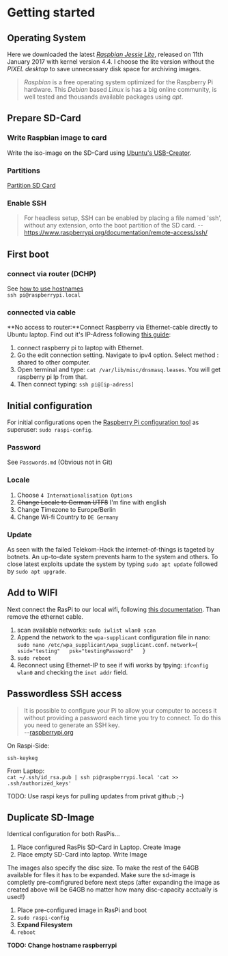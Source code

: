 # Getting started
## Operating System
Here we downloaded the latest [*Raspbian Jessie Lite*](https://www.raspberrypi.org/downloads/raspbian/), released on 11th January 2017 with kernel version 4.4. I choose the lite version without the *PIXEL desktop* to save unnecessary disk space for archiving images.  
> *Raspbian* is a free operating system optimized for the Raspberry Pi hardware. This *Debian* based *Linux* is has a big online community, is well tested and thousands available packages using *apt*.  



## Prepare SD-Card
### Write Raspbian image to card
Write the iso-image on the SD-Card using [Ubuntu's USB-Creator](https://wiki.ubuntuusers.de/Live-USB/#USB-Creator-Startmedienersteller). 

### Partitions
[Partition SD Card](backing_up_sdcard_images)

### Enable SSH
> For headless setup, SSH can be enabled by placing a file named 'ssh', without any extension, onto the boot partition of the SD card.
> -- https://www.raspberrypi.org/documentation/remote-access/ssh/



## First boot
### connect via router (DCHP)
See [how to use hostnames](https://unix.stackexchange.com/questions/16890/how-to-make-a-machine-accessible-from-the-lan-using-its-hostname)  
`ssh pi@raspberrypi.local` 

### connected via cable
**No access to router:**Connect Raspberry via Ethernet-cable directly to Ubuntu laptop.
Find out it's IP-Adress following [this guide](http://raspberrypi.stackexchange.com/a/61004):

1. connect raspberry pi to laptop with Ethernet.
2. Go the edit connection setting. Navigate to ipv4 option. Select method : shared to other computer.
4. Open terminal and type: `cat /var/lib/misc/dnsmasq.leases`. You will get raspberry pi Ip from that.
5. Then connect typing: `ssh pi@[ip-adress]`



## Initial configuration
For initial configurations open the [Raspberry Pi configuration tool](https://www.raspberrypi.org/documentation/configuration/raspi-config.md) as superuser: `sudo raspi-config`.  

### Password
See `Passwords.md` (Obvious not in Git)  

### Locale
1. Choose `4 Internationalisation Options`
2. ~~Change Locale to German UTF8~~ I'm fine with english
3. Change Timezone to Europe/Berlin
4. Change Wi-fi Country to `DE Germany`

### Update
As seen with the failed Telekom-Hack the internet-of-things is tageted  by botnets. An up-to-date system prevents harm to the system and others. To close latest exploits update the system by typing `sudo apt update` followed by `sudo apt upgrade`.



## Add to WIFI
Next connect the RasPi to our local wifi, following [this documentation](https://www.raspberrypi.org/documentation/configuration/wireless/wireless-cli.md). Than remove the ethernet cable.

1. scan available networks: `sudo iwlist wlan0 scan`
2. Append the network to the `wpa-supplicant` configuration file in nano: `sudo nano /etc/wpa_supplicant/wpa_supplicant.conf`. 
``
network={  
    ssid="testing"  
    psk="testingPassword"  
}  
``
3. `sudo reboot`
4. Reconnect using Ethernet-IP to see if wifi works by tpying: `ifconfig wlan0` and checking the `inet addr` field.

## Passwordless SSH access
> It is possible to configure your Pi to allow your computer to access it without providing a password each time you try to connect. To do this you need to generate an SSH key.  
> --[raspberrypi.org](https://www.raspberrypi.org/documentation/remote-access/ssh/passwordless.md)  

On Raspi-Side:
```
ssh-keykeg
```

From Laptop:  
`cat ~/.ssh/id_rsa.pub | ssh pi@raspberrypi.local 'cat >> .ssh/authorized_keys'`

TODO: Use raspi keys for pulling updates from privat github ;-)



## Duplicate SD-Image
Identical configuration for both RasPis...  

1. Place configured RasPis SD-Card in Laptop. Create Image
2. Place empty SD-Card into laptop. Write Image

The images also specify the disc size. To make the rest of the 64GB available for files it has to be expanded. Make sure the sd-image is completly pre-comfigrured before next steps (after expanding the image as created above will be 64GB no matter how many disc-capacity acctually is used!)

1. Place pre-configured image in RasPi and boot
2. `sudo raspi-config`
3. **Expand Filesystem**
4. `reboot`

**TODO: Change hostname raspberrypi**
